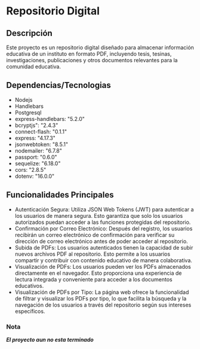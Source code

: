 # Repositorio Digital

## Descripción

Este proyecto es un repositorio digital diseñado para almacenar información educativa de un instituto en formato PDF, incluyendo tesis, tesinas, investigaciones, publicaciones y otros documentos relevantes para la comunidad educativa.

## Dependencias/Tecnologias
- Nodejs
- Handlebars
- Postgresql
- express-handlebars: "5.2.0"
- bcryptjs": "2.4.3"
- connect-flash: "0.1.1"
- express: "4.17.3"
- jsonwebtoken: "8.5.1"
- nodemailer: "6.7.8"
- passport: "0.6.0"
- sequelize: "6.18.0"
- cors: "2.8.5"
- dotenv: "16.0.0"
  
## Funcionalidades Principales

* Autenticación Segura: Utiliza JSON Web Tokens (JWT) para autenticar a los usuarios de manera segura. Esto garantiza que solo los usuarios autorizados puedan acceder a las funciones protegidas del repositorio.
* Confirmación por Correo Electrónico: Después del registro, los usuarios recibirán un correo electrónico de confirmación para verificar su dirección de correo electrónico antes de poder acceder al repositorio.
* Subida de PDFs: Los usuarios autenticados tienen la capacidad de subir nuevos archivos PDF al repositorio. Esto permite a los usuarios compartir y contribuir con contenido educativo de manera colaborativa.
* Visualización de PDFs: Los usuarios pueden ver los PDFs almacenados directamente en el navegador. Esto proporciona una experiencia de lectura integrada y conveniente para acceder a los documentos educativos.
* Visualización de PDFs por Tipo: La página web ofrece la funcionalidad de filtrar y visualizar los PDFs por tipo, lo que facilita la búsqueda y la navegación de los usuarios a través del repositorio según sus intereses específicos.

### Nota
***El proyecto aun no esta terminado***

